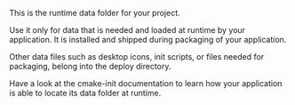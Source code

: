 This is the runtime data folder for your project.

Use it only for data that is needed and loaded at runtime by your application. It is installed and shipped during packaging of your application.

Other data files such as desktop icons, init scripts, or files needed for packaging, belong into the deploy directory.

Have a look at the cmake-init documentation to learn how your application is able to locate its data folder at runtime.
